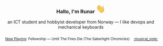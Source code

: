 <h3 align="center">Hallo, I'm Runar <img src="./assets/wave.gif" width="30px" height="30px"></h3>

<div align="center">an ICT student and hobbyist developer from Norway — I like devops and mechanical keyboards</div>

<br/>
<div align="right"><sub>
  <a href="https://www.last.fm/user/runarsf">Now Playing</a>: Fellowship &mdash; Until The Fires Die (The Saberlight Chronicles) &nbsp;&nbsp; <a href="https:&#x2F;&#x2F;www.last.fm&#x2F;music&#x2F;Fellowship&#x2F;_&#x2F;Until+The+Fires+Die">:musical_note:</a>
</sub></div>

